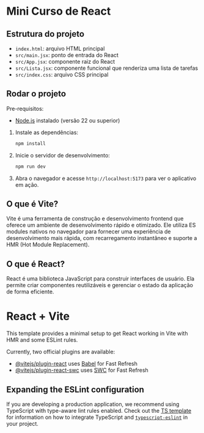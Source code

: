 # Mini Curso de React

## Estrutura do projeto
- `index.html`: arquivo HTML principal
- `src/main.jsx`: ponto de entrada do React
- `src/App.jsx`: componente raiz do React
- `src/Lista.jsx`: componente funcional que renderiza uma lista de tarefas
- `src/index.css`: arquivo CSS principal

## Rodar o projeto

Pre-requisitos:
- [Node.js](https://nodejs.org/) instalado (versão 22 ou superior)

1. Instale as dependências:
   ```bash
   npm install
   ```
2. Inicie o servidor de desenvolvimento:
   ```bash
   npm run dev
   ```
3. Abra o navegador e acesse `http://localhost:5173` para ver o aplicativo em ação.

## O que é Vite?
Vite é uma ferramenta de construção e desenvolvimento frontend que oferece um ambiente de desenvolvimento rápido e otimizado. Ele utiliza ES modules nativos no navegador para fornecer uma experiência de desenvolvimento mais rápida, com recarregamento instantâneo e suporte a HMR (Hot Module Replacement).

## O que é React?
React é uma biblioteca JavaScript para construir interfaces de usuário. Ela permite criar componentes reutilizáveis e gerenciar o estado da aplicação de forma eficiente.

# React + Vite

This template provides a minimal setup to get React working in Vite with HMR and some ESLint rules.

Currently, two official plugins are available:

- [@vitejs/plugin-react](https://github.com/vitejs/vite-plugin-react/blob/main/packages/plugin-react) uses [Babel](https://babeljs.io/) for Fast Refresh
- [@vitejs/plugin-react-swc](https://github.com/vitejs/vite-plugin-react/blob/main/packages/plugin-react-swc) uses [SWC](https://swc.rs/) for Fast Refresh

## Expanding the ESLint configuration

If you are developing a production application, we recommend using TypeScript with type-aware lint rules enabled. Check out the [TS template](https://github.com/vitejs/vite/tree/main/packages/create-vite/template-react-ts) for information on how to integrate TypeScript and [`typescript-eslint`](https://typescript-eslint.io) in your project.
